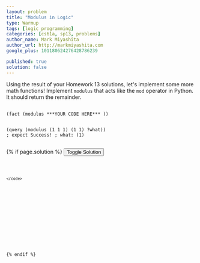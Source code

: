 ```yaml
---
layout: problem
title: "Modulus in Logic"
type: Warmup
tags: [logic programming]
categories: [cs61a, sp13, problems]
author_name: Mark Miyashita
author_url: http://markmiyashita.com
google_plus: 101180624276428786239

published: true
solution: false
---
```

<p>
  Using the result of your Homework 13 solutions, let's implement some more math functions! Implement <code>modulus</code> that acts like the <code>mod</code> operator in Python. It should return the remainder.
</p>

<pre>
  <code class="prettyprint">
(fact (modulus ***YOUR CODE HERE*** ))


(query (modulus (1 1 1) (1 1) ?what))
; expect Success! ; what: (1)
  </code>
</pre>

{% if page.solution %}
<button onclick="toggleSolution()">Toggle Solution</button>

<div class="solution">
  <pre>
    <code class="prettyprint">
    
    </code>
  </pre>
  
  <p>
    
  </p>
</div>
{% endif %}
